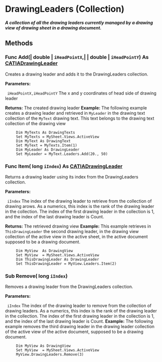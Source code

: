 # DrawingLeaders (Collection)

**_A collection of all the drawing leaders currently managed by a drawing view of drawing sheet in a drawing document._**

## Methods

### Func **Add**(| double | `iHeadPointX`,| | double | `iHeadPointY`) As [CATIADrawingLeader](../DraftingInterfaces/interface_DrawingLeader_35465.md)

   Creates a drawing leader and adds it to the DrawingLeaders collection.

**Parameters:**

` iHeadPointX,iHeadPointY`      The x and y coordinates of head side of drawing leader

**Returns:**      The created drawing leader  **Example:**      The following example creates a drawing leader and retrieved in `MyLeader` in the drawing text collection of the `MyText` drawing text. This text belongs to the drawing text collection of the drawing view

```VBScript
     Dim MyTexts As DrawingTexts
     Set MyTexts = MySheet.Views.ActiveView
     Dim MyText As DrawingText
     Set MyText = MyTexts.Item(1)
     Dim MyLeader As DrawingLeader
     Set MyLeader = MyText.Leaders.Add(20., 50)

```

### Func **Item**( long  `iIndex`) As [CATIADrawingLeader](../DraftingInterfaces/interface_DrawingLeader_35465.md)

   Returns a drawing leader using its index from the DrawingLeaders collection.

**Parameters:**

` iIndex`      The index of the drawing leader to retrieve from the collection of drawing arows. As a numerics, this index is the rank of the drawing leader in the collection. The index of the first drawing leader in the collection is 1, and the index of the last drawing leader is Count.

**Returns:**      The retrieved drawing view  **Example:**      This example retrieves in `ThisDrawingLeader` the second drawing leader, in the drawing view collection of the active view in the active sheet, in the active document supposed to be a drawing document.

```VBScript
     Dim MyView  As DrawingView
     Set MyView  = MySheet.Views.ActiveView
     Dim ThisDrawingLeader As DrawingLeader
     Set ThisDrawingLeader = MyView.Leaders.Item(2)

```

### Sub **Remove**( long  `iIndex`)

   Removes a drawing leader from the DrawingLeaders collection.

**Parameters:**

` iIndex`      The index of the drawing leader to remove from the collection of drawing leaders. As a numerics, this index is the rank of the drawing leader in the collection. The index of the first drawing leader in the collection is 1, and the index of the last drawing leader is Count.  **Example:**      The following example removes the third drawing leader in the drawing leader collection of the active view of the active document, supposed to be a drawing document.

```VBScript
     Dim MyView As DrawingView
     Set MyView  = MySheet.Views.ActiveView
     MyView.DrawingLeaders.Remove(3)

```